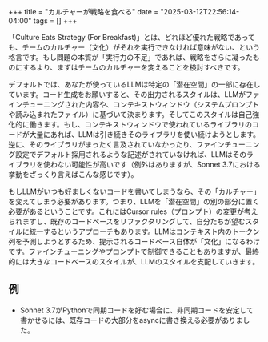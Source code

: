 
+++
title = "カルチャーが戦略を食べる"
date = "2025-03-12T22:56:14-04:00"
tags = []
+++

「Culture Eats Strategy (For Breakfast)」とは、どれほど優れた戦略であっても、チームのカルチャー（文化）がそれを実行できなければ意味がない、という格言です。もし問題の本質が「実行力の不足」であれば、戦略をさらに凝ったものにするより、まずはチームのカルチャーを変えることを検討すべきです。

デフォルトでは、あなたが使っているLLMは特定の「潜在空間」の一部に存在しています。コード生成をお願いすると、その出力されるスタイルは、LLMがファインチューニングされた内容や、コンテキストウィンドウ（システムプロンプトや読み込まれたファイル）に基づいて決まります。そしてこのスタイルは自己強化的に働きます。もし、コンテキストウィンドウで使われているライブラリのコードが大量にあれば、LLMは引き続きそのライブラリを使い続けようとします。逆に、そのライブラリがまったく言及されていなかったり、ファインチューニング設定でデフォルト採用されるような記述がされていなければ、LLMはそのライブラリを使わない可能性が高いです（例外はありますが、Sonnet 3.7における挙動をざっくり言えばこんな感じです）。

もしLLMがいつも好ましくないコードを書いてしまうなら、その「カルチャー」を変えてしまう必要があります。つまり、LLMを「潜在空間」の別の部分に置く必要があるということです。これにはCursor rules（プロンプト）の変更が考えられますし、既存のコードベースをリファクタリングして、自分たちが望むスタイルに統一するというアプローチもあります。LLMはコンテキスト内のトークン列を予測しようとするため、提示されるコードベース自体が「文化」になるわけです。ファインチューニングやプロンプトで制御できることもありますが、最終的には大きなコードベースのスタイルが、LLMのスタイルを支配していきます。

## 例

- Sonnet 3.7がPythonで同期コードを好む場合に、非同期コードを安定して書かせるには、既存コードの大部分をasyncに書き換える必要がありました。

